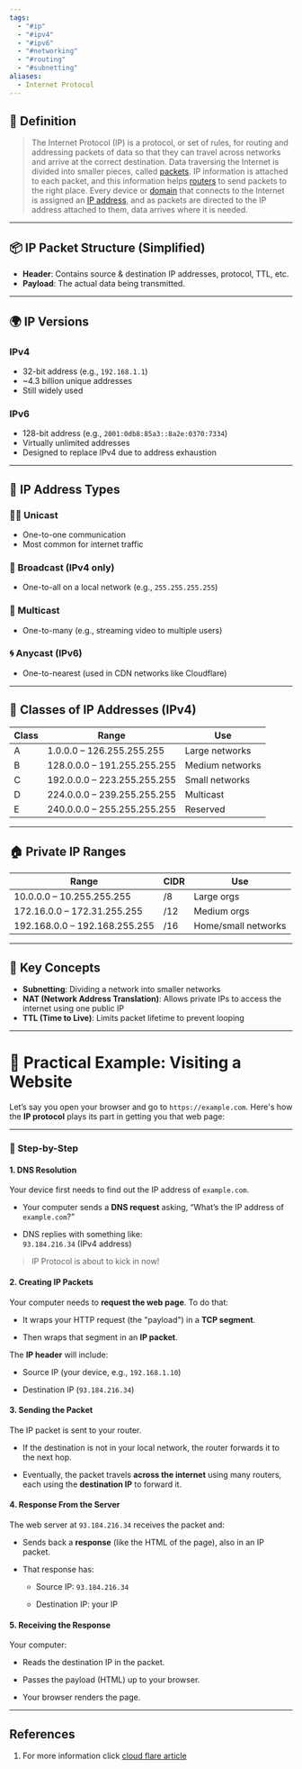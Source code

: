 ```yaml
---
tags:
  - "#ip"
  - "#ipv4"
  - "#ipv6"
  - "#networking"
  - "#routing"
  - "#subnetting"
aliases:
  - Internet Protocol
---
```


## 📘 Definition
> The Internet Protocol (IP) is a protocol, or set of rules, for routing and addressing packets of data so that they can travel across networks and arrive at the correct destination. Data traversing the Internet is divided into smaller pieces, called [packets](https://www.cloudflare.com/learning/network-layer/what-is-a-packet/). IP information is attached to each packet, and this information helps [routers](https://www.cloudflare.com/learning/network-layer/what-is-a-router/) to send packets to the right place. Every device or [domain](https://www.cloudflare.com/learning/dns/glossary/what-is-a-domain-name/) that connects to the Internet is assigned an [IP address](https://www.cloudflare.com/learning/dns/glossary/what-is-my-ip-address/), and as packets are directed to the IP address attached to them, data arrives where it is needed.
---

## 📦 IP Packet Structure (Simplified)
- **Header**: Contains source & destination IP addresses, protocol, TTL, etc.
- **Payload**: The actual data being transmitted.

---

## 🌍 IP Versions

### IPv4
- 32-bit address (e.g., `192.168.1.1`)
- ~4.3 billion unique addresses
- Still widely used

### IPv6
- 128-bit address (e.g., `2001:0db8:85a3::8a2e:0370:7334`)
- Virtually unlimited addresses
- Designed to replace IPv4 due to address exhaustion

---

## 🔁 IP Address Types

### 🧍‍♂️ Unicast
- One-to-one communication
- Most common for internet traffic

### 📢 Broadcast (IPv4 only)
- One-to-all on a local network (e.g., `255.255.255.255`)

### 👥 Multicast
- One-to-many (e.g., streaming video to multiple users)

### 🌀 Anycast (IPv6)
- One-to-nearest (used in CDN networks like Cloudflare)

---

## 🔐 Classes of IP Addresses (IPv4)

| Class | Range | Use |
|-------|-------|-----|
| A     | 1.0.0.0 – 126.255.255.255 | Large networks |
| B     | 128.0.0.0 – 191.255.255.255 | Medium networks |
| C     | 192.0.0.0 – 223.255.255.255 | Small networks |
| D     | 224.0.0.0 – 239.255.255.255 | Multicast |
| E     | 240.0.0.0 – 255.255.255.255 | Reserved |

---

## 🏠 Private IP Ranges

| Range | CIDR | Use |
|-------|------|-----|
| 10.0.0.0 – 10.255.255.255 | /8 | Large orgs |
| 172.16.0.0 – 172.31.255.255 | /12 | Medium orgs |
| 192.168.0.0 – 192.168.255.255 | /16 | Home/small networks |

---

## 🚧 Key Concepts

- **Subnetting**: Dividing a network into smaller networks
- **NAT (Network Address Translation)**: Allows private IPs to access the internet using one public IP
- **TTL (Time to Live)**: Limits packet lifetime to prevent looping

---
# 🔧 Practical Example: Visiting a Website

Let’s say you open your browser and go to `https://example.com`. Here's how the **IP protocol** plays its part in getting you that web page:

---

### 🧭 Step-by-Step

#### 1. **DNS Resolution**

Your device first needs to find out the IP address of `example.com`.

- Your computer sends a **DNS request** asking, “What’s the IP address of `example.com`?”
    
- DNS replies with something like:  
    `93.184.216.34` (IPv4 address)
    

> IP Protocol is about to kick in now!


#### 2. **Creating IP Packets**

Your computer needs to **request the web page**. To do that:

- It wraps your HTTP request (the "payload") in a **TCP segment**.
    
- Then wraps that segment in an **IP packet**.
    

The **IP header** will include:

- Source IP (your device, e.g., `192.168.1.10`)
    
- Destination IP (`93.184.216.34`)
    

#### 3. **Sending the Packet**

The IP packet is sent to your router.

- If the destination is not in your local network, the router forwards it to the next hop.
    
- Eventually, the packet travels **across the internet** using many routers, each using the **destination IP** to forward it.
    



#### 4. **Response From the Server**

The web server at `93.184.216.34` receives the packet and:

- Sends back a **response** (like the HTML of the page), also in an IP packet.
    
- That response has:
    
    - Source IP: `93.184.216.34`
        
    - Destination IP: your IP
        


#### 5. **Receiving the Response**

Your computer:

- Reads the destination IP in the packet.
    
- Passes the payload (HTML) up to your browser.
    
- Your browser renders the page.

---
## References
1. For more information click [cloud flare article](https://www.cloudflare.com/learning/network-layer/internet-protocol/)